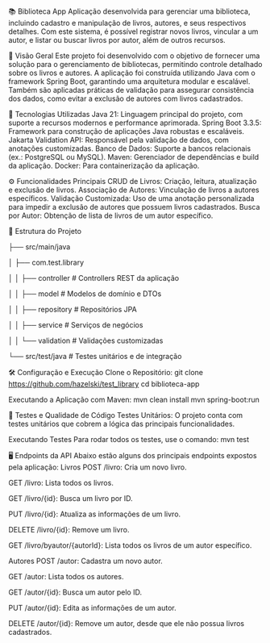 📚 Biblioteca App
Aplicação desenvolvida para gerenciar uma biblioteca, incluindo cadastro e manipulação de livros, autores, e seus respectivos detalhes. 
Com este sistema, é possível registrar novos livros, vincular a um autor, e listar ou buscar livros por autor, além de outros recursos.

📜 Visão Geral
Este projeto foi desenvolvido com o objetivo de fornecer uma solução para o gerenciamento de bibliotecas, 
permitindo controle detalhado sobre os livros e autores. A aplicação foi construída utilizando Java com o framework Spring Boot, 
garantindo uma arquitetura modular e escalável. Também são aplicadas práticas de validação para assegurar consistência dos dados, 
como evitar a exclusão de autores com livros cadastrados.

🔧 Tecnologias Utilizadas
Java 21: Linguagem principal do projeto, com suporte a recursos modernos e performance aprimorada.
Spring Boot 3.3.5: Framework para construção de aplicações Java robustas e escaláveis.
Jakarta Validation API: Responsável pela validação de dados, com anotações customizadas.
Banco de Dados: Suporte a bancos relacionais (ex.: PostgreSQL ou MySQL).
Maven: Gerenciador de dependências e build da aplicação.
Docker: Para containerização da aplicação.

⚙ Funcionalidades Principais
CRUD de Livros: Criação, leitura, atualização e exclusão de livros.
Associação de Autores: Vinculação de livros a autores específicos.
Validação Customizada: Uso de uma anotação personalizada para impedir a exclusão de autores que possuem livros cadastrados.
Busca por Autor: Obtenção de lista de livros de um autor específico.

📂 Estrutura do Projeto

├── src/main/java

│   ├── com.test.library

│   │   ├── controller          # Controllers REST da aplicação

│   │   ├── model               # Modelos de domínio e DTOs

│   │   ├── repository          # Repositórios JPA

│   │   ├── service             # Serviços de negócios

│   │   └── validation          # Validações customizadas

└── src/test/java               # Testes unitários e de integração

🛠️ Configuração e Execução
Clone o Repositório:
git clone https://github.com/hazelski/test_library
cd biblioteca-app

Executando a Aplicação com Maven:
mvn clean install
mvn spring-boot:run

🚀 Testes e Qualidade de Código
Testes Unitários: O projeto conta com testes unitários que cobrem a lógica das principais funcionalidades.

Executando Testes
Para rodar todos os testes, use o comando:
mvn test

🖥️ Endpoints da API
Abaixo estão alguns dos principais endpoints expostos pela aplicação:
Livros
POST /livro: Cria um novo livro.

GET /livro: Lista todos os livros.

GET /livro/{id}: Busca um livro por ID.

PUT /livro/{id}: Atualiza as informações de um livro.

DELETE /livro/{id}: Remove um livro.

GET /livro/byautor/{autorId}: Lista todos os livros de um autor específico.

Autores
POST /autor: Cadastra um novo autor.

GET /autor: Lista todos os autores.

GET /autor/{id}: Busca um autor pelo ID.

PUT /autor/{id}: Edita as informações de um autor.

DELETE /autor/{id}: Remove um autor, desde que ele não possua livros cadastrados.